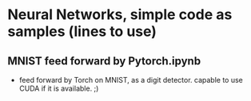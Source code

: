 # Neural Networks, simple code as samples (lines to use)
## MNIST feed forward by Pytorch.ipynb
- feed forward by Torch on MNIST, as a digit detector. capable to use CUDA if it is available. ;)
